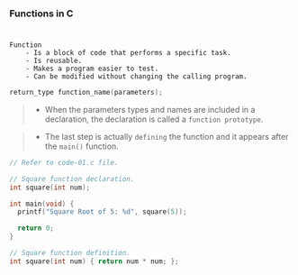 ### Functions in C
#

```plaintext
Function
    - Is a block of code that performs a specific task.
    - Is reusable.
    - Makes a program easier to test.
    - Can be modified without changing the calling program.
```

```c
return_type function_name(parameters);
```

> - When the parameters types and names are included in a
    declaration, the declaration is called a `function prototype`.

> - The last step is actually `defining` the function and it appears
    after the `main()` function.

```c
// Refer to code-01.c file.

// Square function declaration.
int square(int num);

int main(void) {
  printf("Square Root of 5: %d", square(5));

  return 0;
}

// Square function definition.
int square(int num) { return num * num; };
```

